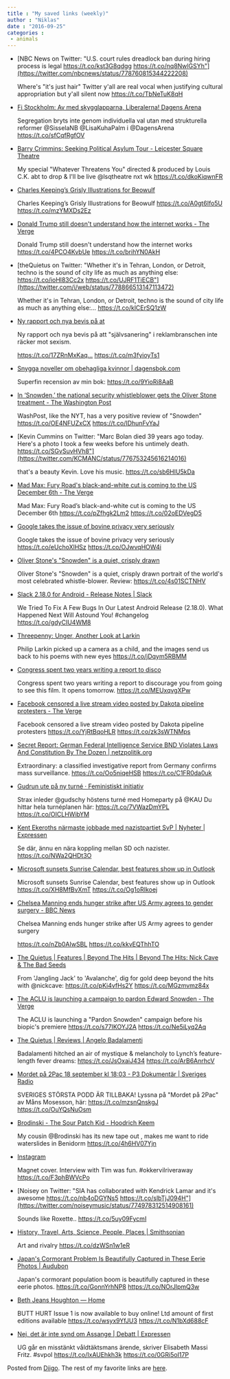 ```yaml
---
title : "My saved links (weekly)"
author : "Niklas"
date : "2016-09-25"
categories : 
 - animals
---
```


- [NBC News on Twitter: "U.S. court rules dreadlock ban during hiring process is legal https://t.co/kst3G8qdgg https://t.co/nq8NwlGSYh"](https://twitter.com/nbcnews/status/778760815344222208)
    
    Where's "it's just hair" Twitter y'all are real vocal when justifying cultural appropriation but y'all silent now https://t.co/TbNeTuK8qH
    
- [Fi Stockholm: Av med skygglapparna, Liberalerna! Dagens Arena](http://www.dagensarena.se/opinion/fi-stockholm-av-med-skygglapparna-liberalerna/)
    
    Segregation bryts inte genom individuella val utan med strukturella reformer @SisselaNB @LisaKuhaPalm i @DagensArena https://t.co/sfCqfRgfOV
    
- [Barry Crimmins: Seeking Political Asylum Tour - Leicester Square Theatre](https://leicestersquaretheatre.ticketsolve.com/shows/873554658/events?TSLVq=1bdc8755-d93c-4a4d-884a-f50b7b27b6bc&TSLVp=ba993469-9199-49ea-8953-3c98f1938656&TSLVts=1474561012&TSLVc=ticketsolve&TSLVe=leicestersquare&TSLVrt=Safetynet&TSLVh=72e28350a7cd3b99e641c7133a7e1b7d)
    
    My special "Whatever Threatens You" directed & produced by Louis C.K. abt to drop & I'll be live @lsqtheatre nxt wk https://t.co/dkoKiqwnFR
    
- [Charles Keeping’s Grisly Illustrations for Beowulf](http://www.theparisreview.org/blog/2015/09/22/charles-keepings-beowulf/)
    
    Charles Keeping’s Grisly Illustrations for Beowulf https://t.co/A0gt6Ifo5U https://t.co/mzYMXDs2Ez
    
- [Donald Trump still doesn't understand how the internet works - The Verge](http://www.theverge.com/2016/9/22/13013356/donald-trump-icann-ted-cruz-web-control?utm_campaign=theverge&utm_content=chorus&utm_medium=social&utm_source=twitter)
    
    Donald Trump still doesn't understand how the internet works https://t.co/4PCO4KvbUe https://t.co/brihYN0AkH
    
- [theQuietus on Twitter: "Whether it's in Tehran, London, or Detroit, techno is the sound of city life as much as anything else: https://t.co/ioHl83Cc2x https://t.co/UJRF1TiECB"](https://twitter.com/i/web/status/778866513147113472)
    
    Whether it's in Tehran, London, or Detroit, techno is the sound of city life as much as anything else:… https://t.co/klCErSQ1zW
    
- [Ny rapport och nya bevis på at](http://sverigeskvinnolobby.se/wp-content/uploads/2016/09/Sexism-pa-kopet-rapport.pdf)
    
    Ny rapport och nya bevis på att "självsanering" i reklambranschen inte räcker mot sexism.
    
    https://t.co/17ZRnMxKaq… https://t.co/m3fyioyTs1
    
- [Snygga noveller om obehagliga kvinnor | dagensbok.com](http://dagensbok.com/2016/09/13/nanna-johansson-paradise/)
    
    Superfin recension av min bok: https://t.co/9YioRi8AaB
    
- [In ‘Snowden,’ the national security whistleblower gets the Oliver Stone treatment - The Washington Post](https://www.washingtonpost.com/goingoutguide/movies/in-snowden-the-national-security-whistleblower-gets-the-oliver-stone-treatment/2016/09/15/8f2ebde4-78e9-11e6-ac8e-cf8e0dd91dc7_story.html)
    
    WashPost, like the NYT, has a very positive review of "Snowden" https://t.co/OE4NFUZxCX https://t.co/IDhunFvYaJ
    
- [Kevin Cummins on Twitter: "Marc Bolan died 39 years ago today. Here's a photo I took a few weeks before his untimely death. https://t.co/SGvSuvHVh8"](https://twitter.com/KCMANC/status/776753245616214016)
    
    that's a beauty Kevin. Love his music. https://t.co/sb6HIU5kDa
    
- [Mad Max: Fury Road's black-and-white cut is coming to the US December 6th - The Verge](http://www.theverge.com/2016/9/16/12939122/mad-max-black-and-white-version-dvd-blu-ray?utm_campaign=theverge&utm_content=chorus&utm_medium=social&utm_source=twitter)
    
    Mad Max: Fury Road’s black-and-white cut is coming to the US December 6th https://t.co/pZfhgk2Lm2 https://t.co/02oEDVegD5
    
- [Google takes the issue of bovine privacy very seriously](http://thenextweb.com/shareables/2016/09/16/google-takes-the-issue-of-bovine-privacy-very-seriously/)
    
    Google takes the issue of bovine privacy very seriously https://t.co/eUchoXlHSz https://t.co/OJwvqHOW4i
    
- [Oliver Stone's "Snowden" is a quiet, crisply drawn](http://www.nytimes.com/2016/09/16/movies/snowden-review-oliver-stone-joseph-gordon-levitt.html?partner=rss&emc=rss&smid=tw-nytimes&smtyp=cur&_r=0)
    
    Oliver Stone's "Snowden" is a quiet, crisply drawn portrait of the world's most celebrated whistle-blower. Review: https://t.co/4s01SCTNHV
    
- [Slack 2.18.0 for Android - Release Notes | Slack](https://slack-files.com/T12KS1G65-F2AU60C23-4b4e6860f4)
    
    We Tried To Fix A Few Bugs In Our Latest Android Release (2.18.0). What Happened Next Will Astound You! #changelog https://t.co/gdyCIU4WM8
    
    
- [Threepenny: Unger, Another Look at Larkin](http://www.threepennyreview.com/samples/unger_f16.html?utm_content=bufferf31a2&utm_medium=social&utm_source=twitter.com&utm_campaign=buffer)
    
    Philip Larkin picked up a camera as a child, and the images send us back to his poems with new eyes https://t.co/jDqym5RBMM
    
- [Congress spent two years writing a report to disco](http://www.nytimes.com/2016/09/16/movies/snowden-review-oliver-stone-joseph-gordon-levitt.html?_r=1)
    
    Congress spent two years writing a report to discourage you from going to see this film. It opens tomorrow. https://t.co/MEUxqvgXPw
    
- [Facebook censored a live stream video posted by Dakota pipeline protesters - The Verge](http://www.theverge.com/2016/9/15/12926058/facebook-dakota-pipeline-video-censorship-protest?utm_campaign=theverge&utm_content=chorus&utm_medium=social&utm_source=twitter)
    
    Facebook censored a live stream video posted by Dakota pipeline protesters https://t.co/YjRtBqoHLR https://t.co/zk3sWTNMps
    
- [Secret Report: German Federal Intelligence Service BND Violates Laws And Constitution By The Dozen | netzpolitik.org](https://netzpolitik.org/2016/secret-report-german-federal-intelligence-service-bnd-violates-laws-by-the-dozen/)
    
    Extraordinary: a classified investigative report from Germany confirms mass surveillance. https://t.co/Oo5niqeHSB https://t.co/C1FR0da0uk
    
- [Gudrun ute på ny turné · Feministiskt initiativ](http://feministisktinitiativ.se/gudrun-ute-pa-ny-turne/)
    
    Strax inleder @gudschy höstens turné med Homeparty på @KAU Du hittar hela turnéplanen här: https://t.co/7VWazDmYPL https://t.co/OICLHWibYM
    
- [Kent Ekeroths närmaste jobbade med nazistpartiet SvP | Nyheter | Expressen](http://www.expressen.se/nyheter/ekeroths-narmaste-jobbade-med-svp/)
    
    Se där, ännu en nära koppling mellan SD och nazister. https://t.co/NWa2QHDt3O
    
- [Microsoft sunsets Sunrise Calendar, best features show up in Outlook](http://thenextweb.com/apps/2016/09/13/microsoft-sunsets-sunrise-calendar-today-features-showing-outlook/)
    
    Microsoft sunsets Sunrise Calendar, best features show up in Outlook https://t.co/XH8MfBvXmT https://t.co/Og1oRIkoej
    
- [Chelsea Manning ends hunger strike after US Army agrees to gender surgery - BBC News](http://www.bbc.co.uk/news/world-us-canada-37357959?ocid=socialflow_twitter)
    
    Chelsea Manning ends hunger strike after US Army agrees to gender surgery
    
    https://t.co/nZb0AIwSBL https://t.co/kkvEQThhTO
    
- [The Quietus | Features | Beyond The Hits | Beyond The Hits: Nick Cave & The Bad Seeds](http://thequietus.com/articles/14049-nick-cave-the-bad-seeds-beyond-the-hits)
    
    From 'Jangling Jack' to 'Avalanche', dig for gold deep beyond the hits with @nickcave: https://t.co/pKi4vfHs2Y https://t.co/MGzmvmz84x
    
- [The ACLU is launching a campaign to pardon Edward Snowden - The Verge](http://www.theverge.com/2016/9/12/12888452/aclu-pardon-edward-snowden-movie-campaign-obama?utm_campaign=theverge&utm_content=chorus&utm_medium=social&utm_source=twitter)
    
    The ACLU is launching a "Pardon Snowden" campaign before his biopic's premiere https://t.co/s77IKOYJ2A https://t.co/Ne5iLyq2Aq
    
- [The Quietus | Reviews | Angelo Badalamenti](http://thequietus.com/articles/20895-twin-peaks-angelo-badalamenti-album-review-david-lynch)
    
    Badalamenti hitched an air of mystique & melancholy to Lynch’s feature-length fever dreams: https://t.co/JsOxaiJ434 https://t.co/ArB6AnrhcV
    
- [Mordet på 2Pac 18 september kl 18:03 - P3 Dokumentär | Sveriges Radio](http://sverigesradio.se/sida/avsnitt/777143?programid=2519)
    
    SVERIGES STÖRSTA PODD ÄR TILLBAKA! Lyssna på "Mordet på 2Pac" av Måns Mosesson, här: https://t.co/mzsnQnskgJ https://t.co/OuYQsNuOsm
    
- [Brodinski - The Sour Patch Kid - Hoodrich Keem](http://www.livemixtapes.com/mixtapes/40420/brodinski-the-sour-patch-kid.html)
    
    My cousin @Brodinski has its new tape out , makes me want to ride waterslides in Benidorm https://t.co/4h6HV07Yjn
    
- [Instagram](https://www.instagram.com/p/BKQ7tzpj-p0/)
    
    Magnet cover. Interview with Tim was fun. #okkervilriveraway https://t.co/F3phBWVcPo
    
    
- [Noisey on Twitter: "SIA has collaborated with Kendrick Lamar and it's awesome https://t.co/nb4oDGYNs5 https://t.co/slbTjJ094H"](https://twitter.com/noiseymusic/status/774978312514908161)
    
    Sounds like Roxette.. https://t.co/5uy09FycmI
    
- [History, Travel, Arts, Science, People, Places | Smithsonian](http://www.smithsonianmag.com/ist/?next=/smithsonian-institution/rivalrous-art-world-was-picasso-trying-put-one-over-matisse-180960348/?utm_content=bufferdffd3&utm_medium=social&utm_source=twitter.com&utm_campaign=buffer)
    
    Art and rivalry https://t.co/dzWSn1w1eR
    
- [Japan's Cormorant Problem Is Beautifully Captured in These Eerie Photos | Audubon](http://www.audubon.org/news/japans-cormorant-problem-beautifully-captured-these-eerie-photos)
    
    Japan's cormorant population boom is beautifully captured in these eerie photos. https://t.co/GonnYrhNP8 https://t.co/NOrJlpmQ3w
    
- [Beth Jeans Houghton — Home](http://bethjeanshoughton.bigcartel.com)
    
    BUTT HURT Issue 1 is now available to buy online! Ltd amount of first editions available https://t.co/wsyx9YfJU3 https://t.co/N1bXd688cF
    
- [Nej, det är inte synd om Assange | Debatt | Expressen](http://www.expressen.se/debatt/nej-det-ar-inte-synd-om-assange/)
    
    UG går en misstänkt våldtäktsmans ärende, skriver Elisabeth Massi Fritz. #svpol https://t.co/IxAUEhkh3k https://t.co/0GRi5oI17P
    
    

Posted from [Diigo](https://www.diigo.com). The rest of my favorite links are [here](https://www.diigo.com/user/npivic).

